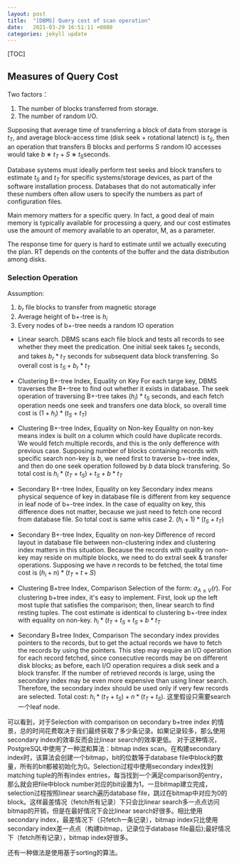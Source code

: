 ```yaml
---
layout: post
title:  "[DBMS] Query cost of scan operation"
date:   2021-03-29 16:51:11 +0800
categories: jekyll update
---
```

[TOC]
## Measures of Query Cost
Two factors：
1. The number of blocks transferred from storage.
2. The number of random I/O.


Supposing that average time of transferring a block of data from storage
is $t_{T}$, and average block-access time (disk seek + rotational latenct) is $t_{S}$, then an operation that transfers B blocks and performs S random IO accesses would take $b ∗ t_{T} + S ∗ t_{S}$seconds.

Database systems must ideally perform test seeks and block transfers to estimate $t_{S}$ and $t_{T}$ for specific systems/storage devices, as part of the software installation process. Databases that do
not automatically infer these numbers often allow users to specify the numbers as part of configuration files.

Main memory matters for a specific query. In fact, a good deal of main memory is typically available for processing a query, and our cost estimates use the amount of memory available to an operator, M, as a parameter.

The response time for query is hard to estimate until we actually executing the plan. RT depends on the contents of the buffer and the data distribution among disks.

### Selection Operation
Assumption:
1. $b_{r}$ file blocks to transfer from magnetic storage 
2. Average height of b+-tree is $h_{i}$
3. Every nodes of b+-tree needs a random IO operation


* Linear search.
DBMS scans each file block and tests all records to see whether they meet the predication. One initial seek takes $t_{S}$ seconds, and takes $b_{r}*t_{T}$ seconds for subsequent data block transferring. So overall cost is $t_{S} + b_{r}*t_{T}$

* Clustering B+-tree Index, Equality on Key
For each targe key, DBMS traverses the B+-tree to find out whether it exists in database. The seek operation of traversing B+-tree takes $(h_{i})* t_{S}$ seconds, and each fetch operation needs one seek and transfers one data block, so overall time cost is $(1 + h_{i})*(t_{S}+t_{T})$

* Clustering B+-tree Index, Equality on Non-key
Equality on non-key means index is built on a column which could have duplicate records. We would fetch multiple records, and this is the only defference with previous case. Supposing number of blocks containing records with specific search non-key is $b$, we need first to traverse b+-tree index, and then do one seek operation followed by $b$ data block transfering. So total cost is $h_{i}*(t_{T}+t_{S})+t_{S}+b*t_{T}$

* Secondary B+-tree Index, Equality on key
Secondary index means physical sequence of key in database file is different from key sequence in leaf node of b+-tree index. In the case of equality on key, this difference does not matter, because we just need to fetch one record from database file. So total cost is same whis case 2. $(h_{i} + 1)*(t_{S} + t_{T})$

* Secondary B+-tree Index, Equality on non-key
Difference of record layout in database file between non-clustering index and clustering index matters in this situation. Because the records with quality on non-key may reside on multiple blocks, we need to do extral seek & transfer operations. Supposing we have $n$ records to be fetched, the total time cost is $(h_{i}+n)*(t_{T} + t+{S})$

* Clustering B+tree Index, Comparison
Selection of the form: $\sigma_{A\leq{V}}(r)$. For clustering b+tree index, it's easy to implement. First, look up the left most tuple that satisfies the comparison; then, linear search to find resting tuples. The cost estimate is identical to clustering b+-tree index with equality on non-key. $h_{i}*(t_{T}+t_{S} + t_{S} + b*t_{T}$

* Secondary B+tree Index, Comparison
The secondary index provides pointers to the records, but to get the actual records we have to fetch the records by using the pointers. This step may require an I/O operation for each record fetched, since consecutive records may be on different disk blocks; as before, each I/O operation requires a disk seek and a block transfer. If the number of retrieved records is large, using the secondary index may be even more expensive than using linear search. Therefore, the secondary index should be used only if very few records are selected. Total cost: $h_{i}*(t_{T}+t_{S}) + n*(t_{T}+t_{S})$. 这里假设只需要search一个leaf node.

可以看到，对于Selection with comparison on secondary b+tree index 的情景，总的时间花费取决于我们最终获取了多少条记录。如果记录较多，那么使用secondary index的效率反而会比linear search的效率更低。
对于这种情况，PostgreSQL中使用了一种混和算法：bitmap index scan。在构建secondary index时，该算法会创建一个bitmap，bit的位数等于database file中block的数量，所有的bit都被初始化为0。Selection过程中使用secondary index找到matching tuple的所有index entries，每当找到一个满足comparison的entry，那么就会把file中block number对应的bit设置为1。一旦bitmap建立完成，selection过程按照linear search遍历database file，跳过在bitmap中对应为0的block。这样最差情况（fetch所有记录）下只会比linear search多一点点访问bitmap的开销，但是在最好情况下会比linear search好很多。相比使用secondary index，最差情况下（只fetch一条记录），bitmap index只比使用secondary index差一点点（构建bitmap，记录位于database file最后);最好情况下（fetch所有记录），bitmap index好很多。

还有一种做法是使用基于sorting的算法。

